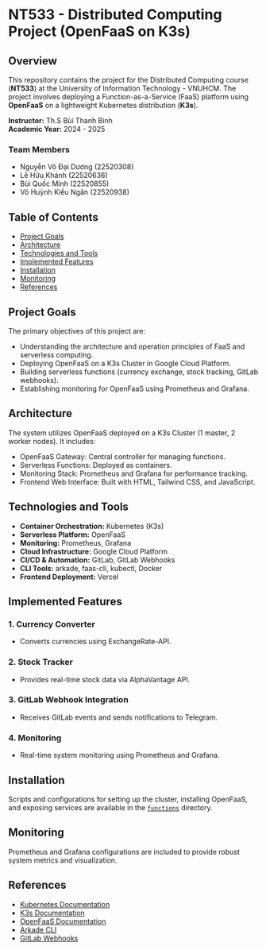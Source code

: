 
# NT533 - Distributed Computing Project (OpenFaaS on K3s)

## Overview
This repository contains the project for the Distributed Computing course (**NT533**) at the University of Information Technology - VNUHCM. The project involves deploying a Function-as-a-Service (FaaS) platform using **OpenFaaS** on a lightweight Kubernetes distribution (**K3s**).

**Instructor:** Th.S Bùi Thanh Bình  
**Academic Year:** 2024 - 2025  

### Team Members
- Nguyễn Võ Đại Dương (22520308)
- Lê Hữu Khánh (22520636)
- Bùi Quốc Minh (22520855)
- Võ Huỳnh Kiều Ngân (22520938)

## Table of Contents
- [Project Goals](#project-goals)
- [Architecture](#architecture)
- [Technologies and Tools](#technologies-and-tools)
- [Implemented Features](#implemented-features)
- [Installation](#installation)
- [Monitoring](#monitoring)
- [References](#references)

## Project Goals
The primary objectives of this project are:

- Understanding the architecture and operation principles of FaaS and serverless computing.
- Deploying OpenFaaS on a K3s Cluster in Google Cloud Platform.
- Building serverless functions (currency exchange, stock tracking, GitLab webhooks).
- Establishing monitoring for OpenFaaS using Prometheus and Grafana.

## Architecture
The system utilizes OpenFaaS deployed on a K3s Cluster (1 master, 2 worker nodes). It includes:

- OpenFaaS Gateway: Central controller for managing functions.
- Serverless Functions: Deployed as containers.
- Monitoring Stack: Prometheus and Grafana for performance tracking.
- Frontend Web Interface: Built with HTML, Tailwind CSS, and JavaScript.

## Technologies and Tools
- **Container Orchestration:** Kubernetes (K3s)
- **Serverless Platform:** OpenFaaS
- **Monitoring:** Prometheus, Grafana
- **Cloud Infrastructure:** Google Cloud Platform
- **CI/CD & Automation:** GitLab, GitLab Webhooks
- **CLI Tools:** arkade, faas-cli, kubectl, Docker
- **Frontend Deployment:** Vercel

## Implemented Features
### 1. Currency Converter
- Converts currencies using ExchangeRate-API.

### 2. Stock Tracker
- Provides real-time stock data via AlphaVantage API.

### 3. GitLab Webhook Integration
- Receives GitLab events and sends notifications to Telegram.

### 4. Monitoring
- Real-time system monitoring using Prometheus and Grafana.

## Installation
Scripts and configurations for setting up the cluster, installing OpenFaaS, and exposing services are available in the [`functions`](./functions/) directory.

## Monitoring
Prometheus and Grafana configurations are included to provide robust system metrics and visualization.

## References
- [Kubernetes Documentation](https://kubernetes.io/docs/home/)
- [K3s Documentation](https://k3s.io/)
- [OpenFaaS Documentation](https://docs.openfaas.com/)
- [Arkade CLI](https://github.com/alexellis/arkade)
- [GitLab Webhooks](https://docs.gitlab.com/ee/user/project/integrations/webhooks.html)
